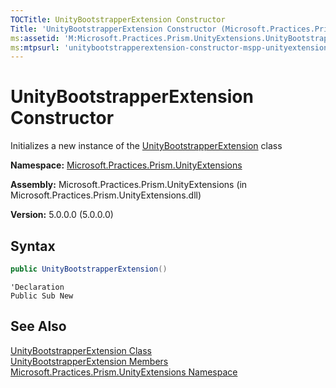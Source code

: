 ```yaml
---
TOCTitle: UnityBootstrapperExtension Constructor
Title: 'UnityBootstrapperExtension Constructor (Microsoft.Practices.Prism.UnityExtensions)'
ms:assetid: 'M:Microsoft.Practices.Prism.UnityExtensions.UnityBootstrapperExtension.\#ctor'
ms:mtpsurl: 'unitybootstrapperextension-constructor-mspp-unityextensions.md'
---
```



# UnityBootstrapperExtension Constructor

Initializes a new instance of the [UnityBootstrapperExtension](/patterns-practices/reference/unitybootstrapperextension-class-mspp-unityextensions) class

**Namespace:** [Microsoft.Practices.Prism.UnityExtensions](/patterns-practices/reference/mspp-unityextensions-namespace)

**Assembly:** Microsoft.Practices.Prism.UnityExtensions (in Microsoft.Practices.Prism.UnityExtensions.dll)

**Version:** 5.0.0.0 (5.0.0.0)

## Syntax

```C#
public UnityBootstrapperExtension()
```
```VB
'Declaration
Public Sub New
```

## See Also

[UnityBootstrapperExtension Class](/patterns-practices/reference/unitybootstrapperextension-class-mspp-unityextensions)<br/>
[UnityBootstrapperExtension Members](/patterns-practices/reference/unitybootstrapperextension-members-mspp-unityextensions)<br/>
[Microsoft.Practices.Prism.UnityExtensions Namespace](/patterns-practices/reference/mspp-unityextensions-namespace)<br/>